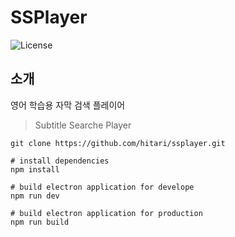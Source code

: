 # SSPlayer
![License](http://img.shields.io/badge/License-MIT-green.svg?style=flat)


## 소개
영어 학습용 자막 검색 플레이어
>Subtitle Searche Player

``` 
git clone https://github.com/hitari/ssplayer.git

# install dependencies
npm install

# build electron application for develope
npm run dev

# build electron application for production
npm run build

```